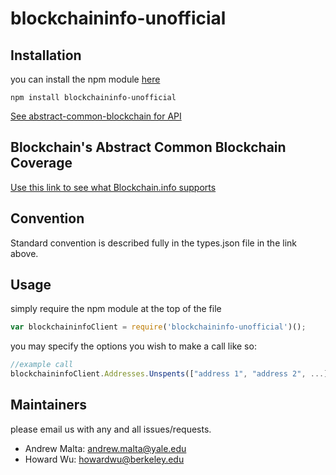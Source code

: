 # blockchaininfo-unofficial

## Installation

you can install the npm module <a href="https://www.npmjs.com/package/blockchaininfo-unofficial">here</a>

```
npm install blockchaininfo-unofficial
```
<a href="https://github.com/blockai/abstract-common-blockchain">See abstract-common-blockchain for API</a>

## Blockchain's Abstract Common Blockchain Coverage 
  <a href="http://abstract-common-blockchain.herokuapp.com"> Use this link to see what Blockchain.info supports </a>

## Convention

Standard convention is described fully in the types.json file in the link above.

## Usage

simply require the npm module at the top of the file
```javascript
var blockchaininfoClient = require('blockchaininfo-unofficial')();
```
you may specify the options you wish to make a call like so:

```javascript
//example call
blockchaininfoClient.Addresses.Unspents(["address 1", "address 2", ...], callback);
```

## Maintainers
please email us with any and all issues/requests.
* Andrew Malta: andrew.malta@yale.edu
* Howard Wu: howardwu@berkeley.edu

